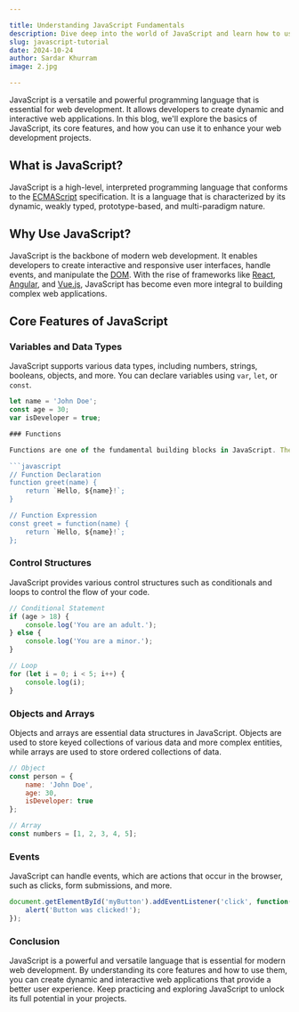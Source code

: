 ```yaml
---

title: Understanding JavaScript Fundamentals
description: Dive deep into the world of JavaScript and learn how to use it effectively in your projects
slug: javascript-tutorial
date: 2024-10-24
author: Sardar Khurram
image: 2.jpg

---
```


JavaScript is a versatile and powerful programming language that is essential for web development. It allows developers to create dynamic and interactive web applications. In this blog, we'll explore the basics of JavaScript, its core features, and how you can use it to enhance your web development projects.

## What is JavaScript?

JavaScript is a high-level, interpreted programming language that conforms to the [ECMAScript](https://developer.mozilla.org/en-US/docs/Web/JavaScript) specification. It is a language that is characterized by its dynamic, weakly typed, prototype-based, and multi-paradigm nature.

## Why Use JavaScript?

JavaScript is the backbone of modern web development. It enables developers to create interactive and responsive user interfaces, handle events, and manipulate the [DOM](https://developer.mozilla.org/en-US/docs/Web/API/Document_Object_Model). With the rise of frameworks like [React](https://reactjs.org/), [Angular](https://angular.io/), and [Vue.js](https://vuejs.org/), JavaScript has become even more integral to building complex web applications.

## Core Features of JavaScript

### Variables and Data Types

JavaScript supports various data types, including numbers, strings, booleans, objects, and more. You can declare variables using `var`, `let`, or `const`.

```javascript
let name = 'John Doe';
const age = 30;
var isDeveloper = true;

### Functions

Functions are one of the fundamental building blocks in JavaScript. They allow you to encapsulate code for reuse and modularity. You can define functions using function declarations or function expressions.

```javascript
// Function Declaration
function greet(name) {
    return `Hello, ${name}!`;
}

// Function Expression
const greet = function(name) {
    return `Hello, ${name}!`;
};
```

### Control Structures

JavaScript provides various control structures such as conditionals and loops to control the flow of your code.

```javascript
// Conditional Statement
if (age > 18) {
    console.log('You are an adult.');
} else {
    console.log('You are a minor.');
}

// Loop
for (let i = 0; i < 5; i++) {
    console.log(i);
}
```

### Objects and Arrays

Objects and arrays are essential data structures in JavaScript. Objects are used to store keyed collections of various data and more complex entities, while arrays are used to store ordered collections of data.

```javascript
// Object
const person = {
    name: 'John Doe',
    age: 30,
    isDeveloper: true
};

// Array
const numbers = [1, 2, 3, 4, 5];
```

### Events

JavaScript can handle events, which are actions that occur in the browser, such as clicks, form submissions, and more.

```javascript
document.getElementById('myButton').addEventListener('click', function() {
    alert('Button was clicked!');
});
```

### Conclusion

JavaScript is a powerful and versatile language that is essential for modern web development. By understanding its core features and how to use them, you can create dynamic and interactive web applications that provide a better user experience. Keep practicing and exploring JavaScript to unlock its full potential in your projects.
